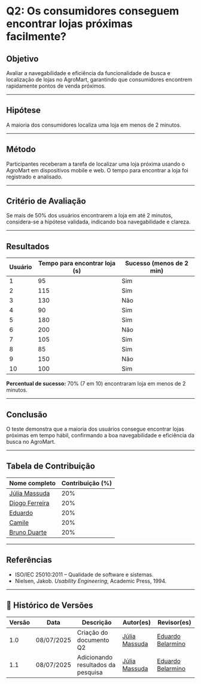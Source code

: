 
# Q2: Os consumidores conseguem encontrar lojas próximas facilmente?

## Objetivo  
Avaliar a navegabilidade e eficiência da funcionalidade de busca e localização de lojas no AgroMart, garantindo que consumidores encontrem rapidamente pontos de venda próximos.

---

## Hipótese  
A maioria dos consumidores localiza uma loja em menos de 2 minutos.

---

## Método  
Participantes receberam a tarefa de localizar uma loja próxima usando o AgroMart em dispositivos mobile e web. O tempo para encontrar a loja foi registrado e analisado.

---

## Critério de Avaliação  
Se mais de 50% dos usuários encontrarem a loja em até 2 minutos, considera-se a hipótese validada, indicando boa navegabilidade e clareza.

---

## Resultados

| Usuário | Tempo para encontrar loja (s) | Sucesso (menos de 2 min) |
|---------|-------------------------------|--------------------------|
| 1       | 95                            | Sim                      |
| 2       | 115                           | Sim                      |
| 3       | 130                           | Não                      |
| 4       | 90                            | Sim                      |
| 5       | 180                           | Sim                      |
| 6       | 200                           | Não                      |
| 7       | 105                           | Sim                      |
| 8       | 85                            | Sim                      |
| 9       | 150                           | Não                      |
| 10      | 100                           | Sim                      |

**Percentual de sucesso:** 70% (7 em 10) encontraram loja em menos de 2 minutos.

---

## Conclusão  
O teste demonstra que a maioria dos usuários consegue encontrar lojas próximas em tempo hábil, confirmando a boa navegabilidade e eficiência da busca no AgroMart.

--- 

##  Tabela de Contribuição

| Nome completo                          | Contribuição (%) |
|----------------------------------------|------------------|
| [Júlia Massuda](http://github.com/JuliaReis18)                | 20%               |
| [Diogo Ferreira](https://github.com/fdiogo1)                  | 20%                |
| [Eduardo](http://github.com/Eduard0803)        | 20%                 |
| [Camile](http://github.com/Camile0318   )       | 20%                 |
| [Bruno Duarte]( https://github.com/bbduarte )                   | 20%                 |

---

## Referências  
- ISO/IEC 25010:2011 – Qualidade de software e sistemas.  
- Nielsen, Jakob. *Usability Engineering*, Academic Press, 1994.

---

## 📝 Histórico de Versões

| Versão | Data | Descrição | Autor(es) | Revisor(es) |
| ------ | ---- | --------- | --------- | ----------- |
| 1.0 | 08/07/2025 | Criação do documento Q2 | [Júlia Massuda](http://github.com/JuliaReis18) | [Eduardo Belarmino](https://github.com/eduard0803) |
| 1.1 |  08/07/2025| Adicionando resultados da pesquisa | [Júlia Massuda](http://github.com/JuliaReis18) | [Eduardo Belarmino](https://github.com/eduard0803) |
